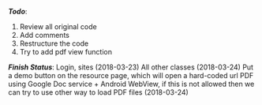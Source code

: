 _**Todo**_:
1. Review all original code
2. Add comments
3. Restructure the code
4. Try to add pdf view function

_**Finish Status**_:
Login, sites (2018-03-23)
All other classes (2018-03-24)
Put a demo button on the resource page, which will open a hard-coded url PDF using Google Doc service + Android WebView, if this is not allowed then we can try to use other way to load PDF files (2018-03-24)